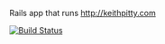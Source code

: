 Rails app that runs http://keithpitty.com

[![Build Status](https://travis-ci.org/keithpitty/kpdotcom.svg?branch=develop)](https://travis-ci.org/keithpitty/kpdotcom)
